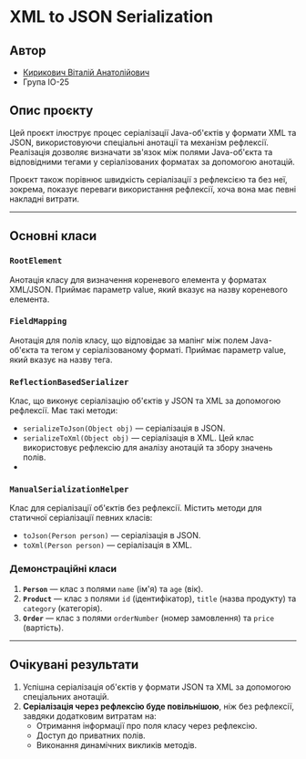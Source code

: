 # XML to JSON Serialization

## Автор

- [Кирикович Віталій Анатолійович](https://t.me/I_032billionBerry)
- Група ІО-25

## Опис проєкту

Цей проєкт ілюструє процес серіалізації Java-об'єктів у формати XML та JSON, використовуючи
спеціальні анотації та механізм рефлексії. Реалізація дозволяє визначати зв'язок між полями
Java-об'єкта та відповідними тегами у серіалізованих форматах за допомогою анотацій.

Проєкт також порівнює швидкість серіалізації з рефлексією та без неї, зокрема, показує 
переваги використання рефлексії, хоча вона має певні накладні витрати.

---

## Основні класи

### `RootElement`

Анотація класу для визначення кореневого елемента у форматах XML/JSON. Приймає параметр 
value, який вказує на назву кореневого елемента.

### `FieldMapping`

Анотація для полів класу, що відповідає за мапінг між полем Java-об'єкта та тегом у серіалізованому
форматі. Приймає параметр value, який вказує на назву тега.

### `ReflectionBasedSerializer`

Клас, що виконує серіалізацію об'єктів у JSON та XML за допомогою рефлексії. Має такі методи:

- `serializeToJson(Object obj)` — серіалізація в JSON.
- `serializeToXml(Object obj)` — серіалізація в XML.
  Цей клас використовує рефлексію для аналізу анотацій та збору значень полів.
- 
### `ManualSerializationHelper`

Клас для серіалізації об'єктів без рефлексії. Містить методи для статичної серіалізації певних класів:

- `toJson(Person person)` — серіалізація в JSON.
- `toXml(Person person)` — серіалізація в XML.

### Демонстраційні класи

1. **`Person`** — клас з полями `name` (ім'я) та `age` (вік).
2. **`Product`** — клас з полями `id` (ідентифікатор), `title` (назва продукту) та `category` (категорія).
3. **`Order`** — клас з полями `orderNumber` (номер замовлення) та `price` (вартість).

---

## Очікувані результати

1. Успішна серіалізація об'єктів у формати JSON та XML за допомогою спеціальних анотацій.
2. **Серіалізація через рефлексію буде повільнішою**, ніж без рефлексії, завдяки додатковим витратам на:
    - Отримання інформації про поля класу через рефлексію.
    - Доступ до приватних полів.
    - Виконання динамічних викликів методів.


